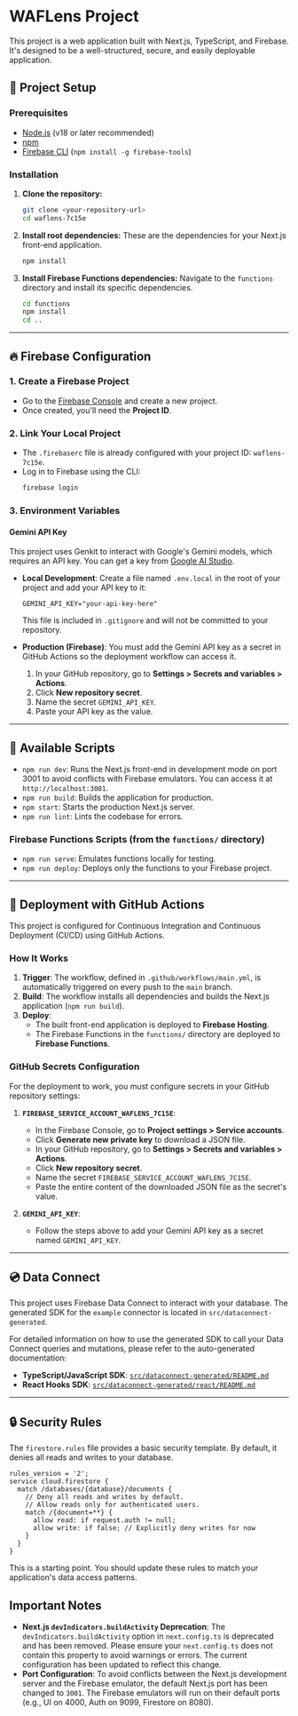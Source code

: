 # WAFLens Project

This project is a web application built with Next.js, TypeScript, and Firebase. It's designed to be a well-structured, secure, and easily deployable application.

## 🚀 Project Setup

### Prerequisites
- [Node.js](https://nodejs.org/) (v18 or later recommended)
- [npm](https://www.npmjs.com/)
- [Firebase CLI](https://firebase.google.com/docs/cli) (`npm install -g firebase-tools`)

### Installation
1.  **Clone the repository:**
    ```bash
    git clone <your-repository-url>
    cd waflens-7c15e
    ```
2.  **Install root dependencies:**
    These are the dependencies for your Next.js front-end application.
    ```bash
    npm install
    ```
3.  **Install Firebase Functions dependencies:**
    Navigate to the `functions` directory and install its specific dependencies.
    ```bash
    cd functions
    npm install
    cd ..
    ```

---

## 🔥 Firebase Configuration

### 1. Create a Firebase Project
- Go to the [Firebase Console](https://console.firebase.google.com/) and create a new project.
- Once created, you'll need the **Project ID**.

### 2. Link Your Local Project
- The `.firebaserc` file is already configured with your project ID: `waflens-7c15e`.
- Log in to Firebase using the CLI:
    ```bash
    firebase login
    ```

### 3. Environment Variables

#### Gemini API Key
This project uses Genkit to interact with Google's Gemini models, which requires an API key. You can get a key from [Google AI Studio](https://aistudio.google.com/app/apikey).

-   **Local Development**: Create a file named `.env.local` in the root of your project and add your API key to it:
    ```
    GEMINI_API_KEY="your-api-key-here"
    ```
    This file is included in `.gitignore` and will not be committed to your repository.

-   **Production (Firebase)**: You must add the Gemini API key as a secret in GitHub Actions so the deployment workflow can access it.
    1. In your GitHub repository, go to **Settings > Secrets and variables > Actions**.
    2. Click **New repository secret**.
    3. Name the secret `GEMINI_API_KEY`.
    4. Paste your API key as the value.

---

## 📜 Available Scripts

-   `npm run dev`: Runs the Next.js front-end in development mode on port 3001 to avoid conflicts with Firebase emulators. You can access it at `http://localhost:3001`.
-   `npm run build`: Builds the application for production.
-   `npm start`: Starts the production Next.js server.
-   `npm run lint`: Lints the codebase for errors.

### Firebase Functions Scripts (from the `functions/` directory)
-   `npm run serve`: Emulates functions locally for testing.
-   `npm run deploy`: Deploys only the functions to your Firebase project.

---

## 🚀 Deployment with GitHub Actions

This project is configured for Continuous Integration and Continuous Deployment (CI/CD) using GitHub Actions.

### How It Works
1.  **Trigger**: The workflow, defined in `.github/workflows/main.yml`, is automatically triggered on every push to the `main` branch.
2.  **Build**: The workflow installs all dependencies and builds the Next.js application (`npm run build`).
3.  **Deploy**:
    - The built front-end application is deployed to **Firebase Hosting**.
    - The Firebase Functions in the `functions/` directory are deployed to **Firebase Functions**.

### GitHub Secrets Configuration
For the deployment to work, you must configure secrets in your GitHub repository settings:

1.  **`FIREBASE_SERVICE_ACCOUNT_WAFLENS_7C15E`**:
    - In the Firebase Console, go to **Project settings > Service accounts**.
    - Click **Generate new private key** to download a JSON file.
    - In your GitHub repository, go to **Settings > Secrets and variables > Actions**.
    - Click **New repository secret**.
    - Name the secret `FIREBASE_SERVICE_ACCOUNT_WAFLENS_7C15E`.
    - Paste the entire content of the downloaded JSON file as the secret's value.

2.  **`GEMINI_API_KEY`**:
    - Follow the steps above to add your Gemini API key as a secret named `GEMINI_API_KEY`.

---

## 💿 Data Connect

This project uses Firebase Data Connect to interact with your database. The generated SDK for the `example` connector is located in `src/dataconnect-generated`.

For detailed information on how to use the generated SDK to call your Data Connect queries and mutations, please refer to the auto-generated documentation:
- **TypeScript/JavaScript SDK**: [`src/dataconnect-generated/README.md`](src/dataconnect-generated/README.md)
- **React Hooks SDK**: [`src/dataconnect-generated/react/README.md`](src/dataconnect-generated/react/README.md)

---

## 🔒 Security Rules

The `firestore.rules` file provides a basic security template. By default, it denies all reads and writes to your database.

```rules
rules_version = '2';
service cloud.firestore {
  match /databases/{database}/documents {
    // Deny all reads and writes by default.
    // Allow reads only for authenticated users.
    match /{document=**} {
      allow read: if request.auth != null;
      allow write: if false; // Explicitly deny writes for now
    }
  }
}
```
This is a starting point. You should update these rules to match your application's data access patterns.

## Important Notes

- **Next.js `devIndicators.buildActivity` Deprecation**: The `devIndicators.buildActivity` option in `next.config.ts` is deprecated and has been removed. Please ensure your `next.config.ts` does not contain this property to avoid warnings or errors. The current configuration has been updated to reflect this change.
- **Port Configuration**: To avoid conflicts between the Next.js development server and the Firebase emulator, the default Next.js port has been changed to `3001`. The Firebase emulators will run on their default ports (e.g., UI on 4000, Auth on 9099, Firestore on 8080).
